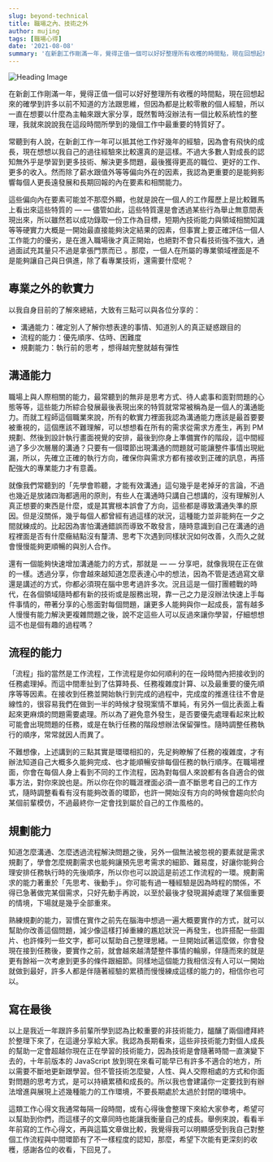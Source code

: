 ```yaml
---
slug: beyond-technical
title: 職場之內、技術之外
author: mujing
tags: [職場心得]
date: '2021-08-08'
summary: '在新創工作剛滿一年，覺得正值一個可以好好整理所有收穫的時間點，現在回想起來的確學到許多以前不知道的方法跟思維，但因為都是比較零散的個人經驗，所以一直在想要以什麼為主軸來跟大家分享，既然暫時沒辦法有一個比較系統性的整理，我就來說說我在這段時間所學到的幾個工作中最重要的特質好了。'
---
```


![Heading Image](/static/images/blog/working/beyond-technical-heading.png)

在新創工作剛滿一年，覺得正值一個可以好好整理所有收穫的時間點，現在回想起來的確學到許多以前不知道的方法跟思維，但因為都是比較零散的個人經驗，所以一直在想要以什麼為主軸來跟大家分享，既然暫時沒辦法有一個比較系統性的整理，我就來說說我在這段時間所學到的幾個工作中最重要的特質好了。

常聽到有人說，在新創工作一年可以抵其他工作好幾年的經驗，因為會有飛快的成長，現在想想以我自己的過往經驗來比較還真的是這樣。不過大多數人對成長的認知無外乎是學習到更多技術、解決更多問題，最後獲得更高的職位、更好的工作、更多的收入。然而除了薪水跟值外等等偏向外在的因素，我認為更重要的是能夠影響每個人更長遠發展和長期回報的內在要素和相關能力。

這些偏向內在要素可能並不那麼外顯，也就是說在一個人的工作履歷上是比較難馬上看出來這些特質的 — — 儘管如此，這些特質還是會透過某些行為舉止無意間表現出來，所以雖然若以成功錄取一份工作為目標，短期內技術能力與領域相關知識等等硬實力大概是一開始最直接能夠決定結果的因素，但事實上要正確評估一個人工作能力的優劣，是在進入職場後才真正開始，也絕對不會只看技術強不強大，通過面試充其量只不過是拿張門票而已 。那麼，一個人在所屬的專業領域裡面是不是能夠讓自己與日俱進，除了看專業技術，還需要什麼呢？

## 專業之外的軟實力

以我自身目前的了解來總結，大致有三點可以與各位分享的：

- 溝通能力：確定別人了解你想表達的事情、知道別人的真正疑惑跟目的
- 流程的能力：優先順序、估時、困難度
- 規劃能力：執行前的思考 ，想得越完整就越有彈性

## 溝通能力

職場上與人際相關的能力，最常聽到的無非是思考方式、待人處事和面對問題的心態等等，這些能力所綜合發展最後表現出來的特質就常常被稱為是一個人的溝通能力。而就工程師這個職業來說，所有的軟實力裡面我認為溝通能力應該是最首要要被重視的，這個應該不難理解，可以想想看在所有的需求從需求方產生，再到 PM 規劃、然後到設計執行畫面視覺的安排，最後到你身上準備實作的階段，這中間經過了多少次層層的溝通？只要有一個環節出現溝通的問題就可能讓整件事情出現紕漏，所以，先確立正確的執行方向，確保你與需求方都有接收到正確的訊息，再搭配強大的專業能力才有意義。

就像我們常聽到的「先學會聆聽，才能有效溝通」這句幾乎是老掉牙的言論，不過也幾近是放諸四海都適用的原則，有些人在溝通時只講自己想講的，沒有理解別人真正想要的東西是什麼，或是其實根本誤會了方向，這些都是導致溝通失準的原因。但是沒關係，幾乎每個人都曾經有過這樣的狀況，這種能力並非能夠在一夕之間就練成的。比起因為害怕溝通錯誤而導致不敢發言，隨時意識到自己在溝通的過程裡面是否有什麼癥結點沒有釐清、思考下次遇到同樣狀況如何改善，久而久之就會慢慢能夠更順暢的與別人合作。

還有一個能夠快速增加溝通能力的方式，那就是 — — 分享吧，就像我現在正在做的一樣。透過分享，你會越來越知道怎麼表達心中的想法，因為不管是透過寫文章還是講述的方式，你都必須現在腦中思考過許多次。況且這是一個打團體戰的時代，在各個領域隨時都有新的技術或是服務出現，靠一己之力是沒辦法快速上手每件事情的，帶著分享的心態面對每個問題，讓更多人能夠與你一起成長，當有越多人慢慢有能力解決更複雜問題之後，說不定這些人可以反過來讓你學習，仔細想想這不也是個有趣的過程嗎？

## 流程的能力

「流程」指的當然是工作流程，工作流程是你如何順利的在一段時間內把接收到的任務處理掉。而這中間牽扯到了估算時長、任務複雜度計算、以及最重要的優先順序等等因素。在接收到任務並開始執行到完成的過程中，完成度的推進往往不會是線性的，很容易我們在做到一半的時候才發現案情不單純，有另外一個比表面上看起來更麻煩的問題需要處理。所以為了避免意外發生，是否要優先處理看起來比較可能會出現問題的任務，或是在執行任務的階段想辦法保留彈性。隨時調整任務執行的順序，常常就因人而異了。

不難想像，上述講到的三點其實是環環相扣的，先足夠瞭解了任務的複雜度，才有辦法知道自己大概多久能夠完成、也才能順暢安排每個任務的執行順序。在職場裡面，你會在每個人身上看到不同的工作流程，因為對每個人來說都有各自適合的做事方法，對你來說也是。所以你在你的職涯裡面必須一直不斷思考自己的工作方式，隨時調整看看有沒有能夠改善的環節，也許一開始沒有方向的時候會趨向於向某個前輩模仿，不過最終你一定會找到屬於自己的工作風格的。

## 規劃能力

知道怎麼溝通、怎麼透過流程解決問題之後，另外一個無法被忽視的要素就是需求規劃了，學會怎麼規劃需求也能夠讓預先思考需求的細節、難易度，好讓你能夠合理安排任務執行時的先後順序，所以你也可以說這是前述工作流程的一環。規劃需求的能力著重於「先思考、後動手」。你可能有過一種經驗是因為時程的關係，不得已急著做完某個需求，只好先動手再說，以至於最後才發現漏掉處理了某個重要的情境，下場就是幾乎全部重來。

熟練規劃的能力，習慣在實作之前先在腦海中想過一遍大概要實作的方式，就可以幫助你改善這個問題，減少像這樣打掉重練的尷尬狀況一再發生，也許搭配一些圖片、也許條列一些文字，都可以幫助自己整理思緒。一旦開始試著這麼做，你會發現在接到任務後，要實作之前，就會越來越清楚整件事情的輪廓，伴隨而來的就是更有餘裕一次考慮到更多的條件跟細節。同樣地這個能力我相信沒有人可以一開始就做到最好，許多人都是伴隨著經驗的累積而慢慢練成這樣的能力的，相信你也可以。

## 寫在最後

以上是我近一年跟許多前輩所學到認為比較重要的非技術能力，醞釀了兩個禮拜終於整理下來了，在這邊分享給大家。我認為長期看來，這些非技術能力對個人成長的幫助一定會超越你現在正在學習的技術能力，因為技術是會隨著時間一直演變下去的，十年前版本的 JavaScript 放到現在來看可能早已有許多不適合的地方，所以需要不斷地更新跟學習。但不管技術怎麼變，人性、與人交際相處的方式和你面對問題的思考方式，是可以持續累積和成長的。所以我也會建議你一定要找到有辦法增進與展現上述幾種能力的工作環境，不要長期處於太過於封閉的環境中。

這類工作心得文我通常每隔一段時間，或有心得後會整理下來給大家參考，希望可以幫助到你們，而這樣子的文章同時也能讓我衡量自己的成長。舉例來說，看看半年前寫的工作心得文，再與這篇文章做比較，我覺得我可以明顯感受到我自己對整個工作流程與中間環節有了不一樣程度的認知，那麼，希望下次能有更深刻的收穫，感謝各位的收看，下回見了。
